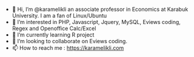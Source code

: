 - 👋 Hi, I’m @karamelikli an associate professor in Economics at Karabuk University. I am a fan of Linux/Ubuntu
- 👀 I’m interested in PHP, Javascript, Jquery, MySQL, Eviews coding, Regex and Openoffice Calc/Excel
- 🌱 I’m currently learning R project
- 💞️ I’m looking to collaborate on Eviews coding.
- 📫 How to reach me : https://karamelikli.com

<!---
karamelikli/karamelikli is a ✨ special ✨ repository because its `README.md` (this file) appears on your GitHub profile.
You can click the Preview link to take a look at your changes.
--->
